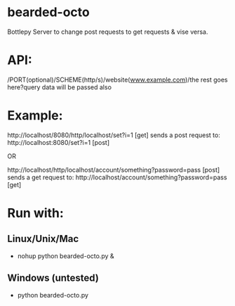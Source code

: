 bearded-octo
============

Bottlepy Server to change post requests to get requests & vise versa.


# API:
/PORT(optional)/SCHEME(http/s)/website(www.example.com)/the rest goes here?query data will be passed also

# Example:
http://localhost/8080/http/localhost/set?i=1 [get]
sends a post request to:
http://localhost:8080/set?i=1 [post]

OR

http://localhost/http/localhost/account/something?password=pass [post]
sends a get request to:
http://localhost/account/something?password=pass [get]

# Run with:

## Linux/Unix/Mac
- nohup python bearded-octo.py &

## Windows (untested)
- python bearded-octo.py